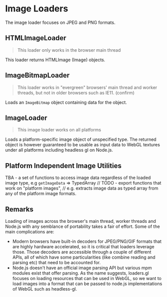# Image Loaders

The image loader focuses on JPEG and PNG formats.

## HTMLImageLoader

> This loader only works in the browser main thread

This loader returns HTMLImage (Image) objects.

## ImageBitmapLoader

> This loader works in "evergreen" browsers' main thread and worker threads, but not in older browsers such as IE11. (confirm)

Loads an `ImageBitmap` object containing data for the object.

## ImageLoader

> This image loader works on all platforms

Loads a platform-specific image object of unspecified type. The returned object is however guaranteed to be usable as input data to WebGL textures under all platforms including headless gl on Node.js.

## Platform Independent Image Utilities

TBA - a set of functions to access image data regardless of the loaded image type, e.g `getImageData` => TypedArray
// TODO - export functions that work on "platform images",
// e.g. extracts image data as typed array from any of the platform image formats.

## Remarks

Loading of images across the browser's main thread, worker threads and Node.js with any semblance of portability takes a fair of effort. Some of the main complications are:

- Modern browsers have built-in decoders for JPEG/PNG/GIF formats that are highly hardware accelerated, so it is critical that loaders leverage those. Those decoders are accessible through a couple of different APIs, all of which have some particularities (like combine reading and parsing etc) that need to be accounted for.
- Node.js doesn't have an official image parsing API but various mpm modules exist that offer parsing. As the name suggests, loaders.gl focuses on loading resources that can be used in WebGL, so we want to load images into a format that can be passed to node.js implementations of WebGL such as headless-gl.
